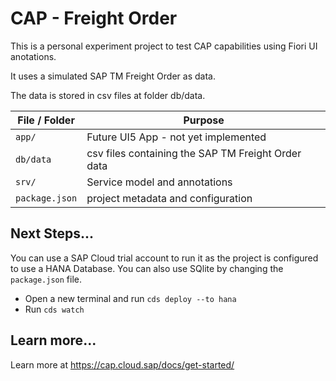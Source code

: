 # CAP - Freight Order

This is a personal experiment project to test CAP capabilities using Fiori UI anotations.

It uses a simulated SAP TM Freight Order as data.

The data is stored in csv files at folder db/data.

File / Folder | Purpose
---------|----------
`app/` | Future UI5 App - not yet implemented
`db/data` | csv files containing the SAP TM Freight Order data
`srv/` | Service model and annotations
`package.json` | project metadata and configuration


## Next Steps...

You can use a SAP Cloud trial account to run it as the project is configured to use a HANA Database. You can also use SQlite by changing the `package.json` file.

- Open a new terminal and run  `cds deploy --to hana`
- Run `cds watch`


## Learn more...

Learn more at https://cap.cloud.sap/docs/get-started/